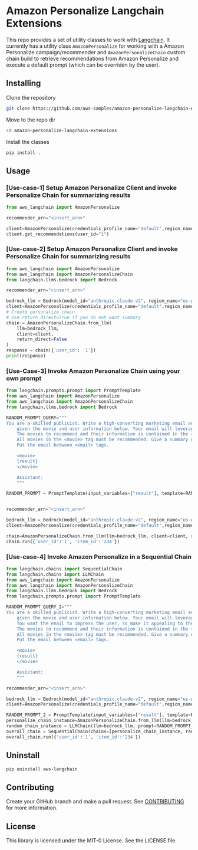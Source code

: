 # Amazon Personalize Langchain Extensions
This repo provides a set of utility classes to work with [Langchain](https://github.com/hwchase17/langchain/tree/master). It currently has a utility class `AmazonPersonalize` for working with a Amazon Personalize campaign/recommender and `AmazonPersonalizeChain` custom chain build to retrieve recommendations from Amazon Personalize and execute a default prompt (which can be overriden by the user).

## Installing

Clone the repository
```bash
git clone https://github.com/aws-samples/amazon-personalize-langchain-extensions.git
```

Move to the repo dir
```bash
cd amazon-personalize-langchain-extensions
```


Install the classes
```bash
pip install .
```

## Usage

### [Use-case-1] Setup Amazon Personalize Client and invoke Personalize Chain for summarizing results

```python
from aws_langchain import AmazonPersonalize

recommender_arn="<insert_arn>"

client=AmazonPersonalize(credentials_profile_name="default",region_name="us-west-2",recommender_arn=recommender_arn)
client.get_recommendations(user_id="1")
```

### [Use-case-2] Setup Amazon Personalize Client and invoke Personalize Chain for summarizing results

```python
from aws_langchain import AmazonPersonalize
from aws_langchain import AmazonPersonalizeChain
from langchain.llms.bedrock import Bedrock

recommender_arn="<insert_arn>"

bedrock_llm = Bedrock(model_id="anthropic.claude-v2", region_name="us-west-2")
client=AmazonPersonalize(credentials_profile_name="default",region_name="us-west-2",recommender_arn=recommender_arn)
# Create personalize chain
# Use return_direct=True if you do not want summary
chain = AmazonPersonalizeChain.from_llm(
    llm=bedrock_llm, 
    client=client,
    return_direct=False 
)
response = chain({'user_id': '1'})
print(response)
```

### [Use-Case-3] Invoke Amazon Personalize Chain using your own prompt

```python
from langchain.prompts.prompt import PromptTemplate
from aws_langchain import AmazonPersonalize
from aws_langchain import AmazonPersonalizeChain
from langchain.llms.bedrock import Bedrock

RANDOM_PROMPT_QUERY="""
You are a skilled publicist. Write a high-converting marketing email advertising several movies available in a video-on-demand streaming platform next week, 
    given the movie and user information below. Your email will leverage the power of storytelling and persuasive language. 
    The movies to recommend and their information is contained in the <movie> tag. 
    All movies in the <movie> tag must be recommended. Give a summary of the movies and why the human should watch them. 
    Put the email between <email> tags.

    <movie>
    {result} 
    </movie>

    Assistant:
    """

RANDOM_PROMPT = PromptTemplate(input_variables=["result"], template=RANDOM_PROMPT_QUERY)


recommender_arn="<insert_arn>"

bedrock_llm = Bedrock(model_id="anthropic.claude-v2", region_name="us-west-2")
client=AmazonPersonalize(credentials_profile_name="default",region_name="us-west-2",recommender_arn=recommender_arn)

chain=AmazonPersonalizeChain.from_llm(llm=bedrock_llm, client=client, return_direct=False, prompt_template=RANDOM_PROMPT)
chain.run({'user_id':'1', 'item_id':'234'})
```
### [Use-case-4] Invoke Amazon Personalize in a Sequential Chain 

```python
from langchain.chains import SequentialChain
from langchain.chains import LLMChain
from aws_langchain import AmazonPersonalize
from aws_langchain import AmazonPersonalizeChain
from langchain.llms.bedrock import Bedrock
from langchain.prompts.prompt import PromptTemplate

RANDOM_PROMPT_QUERY_2="""
You are a skilled publicist. Write a high-converting marketing email advertising several movies available in a video-on-demand streaming platform next week, 
    given the movie and user information below. Your email will leverage the power of storytelling and persuasive language. 
    You want the email to impress the user, so make it appealing to them.
    The movies to recommend and their information is contained in the <movie> tag. 
    All movies in the <movie> tag must be recommended. Give a summary of the movies and why the human should watch them. 
    Put the email between <email> tags.

    <movie>
    {result}
    </movie>

    Assistant:
    """

recommender_arn="<insert_arn>"

bedrock_llm = Bedrock(model_id="anthropic.claude-v2", region_name="us-west-2")
client=AmazonPersonalize(credentials_profile_name="default",region_name="us-west-2",recommender_arn=recommender_arn)

RANDOM_PROMPT_2 = PromptTemplate(input_variables=["result"], template=RANDOM_PROMPT_QUERY_2)
personalize_chain_instance=AmazonPersonalizeChain.from_llm(llm=bedrock_llm, client=client, return_direct=True)
random_chain_instance = LLMChain(llm=bedrock_llm, prompt=RANDOM_PROMPT_2)
overall_chain = SequentialChain(chains=[personalize_chain_instance, random_chain_instance], input_variables=["user_id"], verbose=True)
overall_chain.run({'user_id':'1', 'item_id':'234'})
```

## Uninstall
```bash
pip uninstall aws-langchain
```

## Contributing
Create your GitHub branch and make a pull request.
See [CONTRIBUTING](CONTRIBUTING.md#security-issue-notifications) for more information.

## License
This library is licensed under the MIT-0 License. See the LICENSE file.

